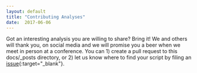 ```yaml
---
layout: default
title: "Contributing Analyses"
date:  2017-06-06
---
```


Got an interesting analysis you are willing to share? Bring it! We and others will thank you, on social media and we will promise you a beer when we meet in person at a conference. You can 1) create a pull request to this docs/_posts directory, or 2) let us know where to find your script by filing an [issue](https://github.com/waldronlab/curatedMetagenomicData/issues){:target="_blank"}.
